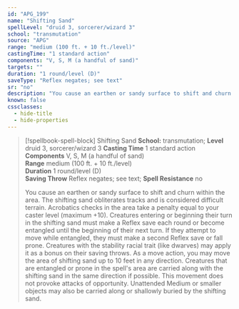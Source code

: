```yaml
---
id: "APG_199"
name: "Shifting Sand"
spellLevel: "druid 3, sorcerer/wizard 3"
school: "transmutation"
source: "APG"
range: "medium (100 ft. + 10 ft./level)"
castingTime: "1 standard action"
components: "V, S, M (a handful of sand)"
targets: ""
duration: "1 round/level (D)"
saveType: "Reflex negates; see text"
sr: "no"
description: "You cause an earthen or sandy surface to shift and churn within the area. The shifting sand obliterates tracks and is considered difficult terrain. Acrobatics checks in the area take a penalty equal to your caster level (maximum +10). Creatures entering or beginning their turn in the shifting sand must make a Reflex save each round or become entangled until the beginning of their next turn. If they attempt to move while entangled, they must make a second Reflex save or fall prone. Creatures with the stability racial trait (like dwarves) may apply it as a bonus on their saving throws.  As a move action, you may move the area of shifting sand up to 10 feet in any direction. Creatures that are entangled or prone in the spell's area are carried along with the shifting sand in the same direction if possible. This movement does not provoke attacks of opportunity. Unattended Medium or smaller objects may also be carried along or shallowly buried by the shifting sand."
known: false
cssclasses:
  - hide-title
  - hide-properties
---
```


> [!spellbook-spell-block] Shifting Sand
> **School:** transmutation; **Level** druid 3, sorcerer/wizard 3
> **Casting Time** 1 standard action  
> **Components** V, S, M (a handful of sand)  
> **Range** medium (100 ft. + 10 ft./level)  
> **Duration** 1 round/level (D)  
> **Saving Throw** Reflex negates; see text; **Spell Resistance** no
> 
> You cause an earthen or sandy surface to shift and churn within the area. The shifting sand obliterates tracks and is considered difficult terrain. Acrobatics checks in the area take a penalty equal to your caster level (maximum +10). Creatures entering or beginning their turn in the shifting sand must make a Reflex save each round or become entangled until the beginning of their next turn. If they attempt to move while entangled, they must make a second Reflex save or fall prone. Creatures with the stability racial trait (like dwarves) may apply it as a bonus on their saving throws.  As a move action, you may move the area of shifting sand up to 10 feet in any direction. Creatures that are entangled or prone in the spell's area are carried along with the shifting sand in the same direction if possible. This movement does not provoke attacks of opportunity. Unattended Medium or smaller objects may also be carried along or shallowly buried by the shifting sand.